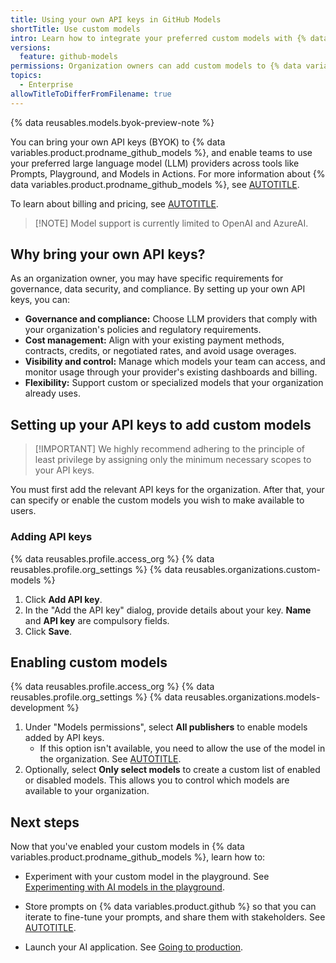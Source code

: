 ```yaml
---
title: Using your own API keys in GitHub Models
shortTitle: Use custom models
intro: Learn how to integrate your preferred custom models with {% data variables.product.prodname_github_models %} by using your own LLM API keys.
versions:
  feature: github-models
permissions: Organization owners can add custom models to {% data variables.product.prodname_github_models %} for their organization
topics:
  - Enterprise
allowTitleToDifferFromFilename: true
---
```


{% data reusables.models.byok-preview-note %}

You can bring your own API keys (BYOK) to {% data variables.product.prodname_github_models %}, and enable teams to use your preferred large language model (LLM) providers across tools like Prompts, Playground, and Models in Actions. For more information about {% data variables.product.prodname_github_models %}, see [AUTOTITLE](/github-models/about-github-models).

To learn about billing and pricing, see [AUTOTITLE](/billing/managing-billing-for-your-products/about-billing-for-github-models).

>[!NOTE] Model support is currently limited to OpenAI and AzureAI.

## Why bring your own API keys?

As an organization owner, you may have specific requirements for governance, data security, and compliance. By setting up your own API keys, you can:

* **Governance and compliance:** Choose LLM providers that comply with your organization's policies and regulatory requirements.
* **Cost management:** Align with your existing payment methods, contracts, credits, or negotiated rates, and avoid usage overages.
* **Visibility and control:** Manage which models your team can access, and monitor usage through your provider's existing dashboards and billing.
* **Flexibility:** Support custom or specialized models that your organization already uses.

## Setting up your API keys to add custom models

> [!IMPORTANT] We highly recommend adhering to the principle of least privilege by assigning only the minimum necessary scopes to your API keys.

You must first add the relevant API keys for the organization. After that, your can specify or enable the custom models you wish to make available to users.

### Adding API keys

{% data reusables.profile.access_org %}
{% data reusables.profile.org_settings %}
{% data reusables.organizations.custom-models %}
1. Click **Add API key**.
1. In the "Add the API key" dialog, provide details about your key. **Name** and **API key** are compulsory fields.
1. Click **Save**.

## Enabling custom models

{% data reusables.profile.access_org %}
{% data reusables.profile.org_settings %}
{% data reusables.organizations.models-development %}
1. Under "Models permissions", select **All publishers** to enable models added by API keys.
   * If this option isn't available, you need to allow the use of the model in the organization. See [AUTOTITLE](/github-models/github-models-at-scale/manage-models-at-scale#controlling-model-usage-in-your-organization).
1. Optionally, select **Only select models** to create a custom list of enabled or disabled models. This allows you to control which models are available to your organization.  

## Next steps

Now that you've enabled your custom models in {% data variables.product.prodname_github_models %}, learn how to:

* Experiment with your custom model in the playground. See [Experimenting with AI models in the playground](/github-models/use-github-models/prototyping-with-ai-models#experimenting-with-ai-models-in-the-playground).

* Store prompts on {% data variables.product.github %} so that you can iterate to fine-tune your prompts, and share them with stakeholders. See [AUTOTITLE](/github-models/use-github-models/storing-prompts-in-github-repositories).

* Launch your AI application. See [Going to production](/github-models/use-github-models/prototyping-with-ai-models#going-to-production).
